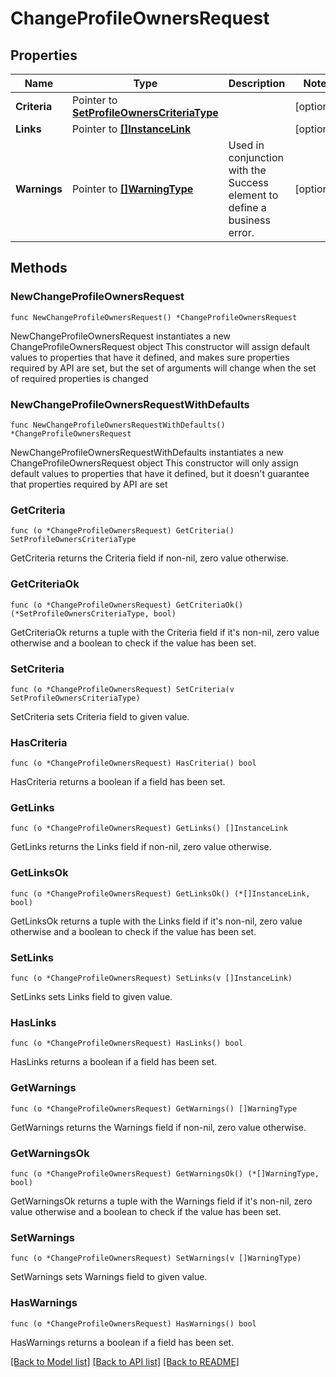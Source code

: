 # ChangeProfileOwnersRequest

## Properties

Name | Type | Description | Notes
------------ | ------------- | ------------- | -------------
**Criteria** | Pointer to [**SetProfileOwnersCriteriaType**](SetProfileOwnersCriteriaType.md) |  | [optional] 
**Links** | Pointer to [**[]InstanceLink**](InstanceLink.md) |  | [optional] 
**Warnings** | Pointer to [**[]WarningType**](WarningType.md) | Used in conjunction with the Success element to define a business error. | [optional] 

## Methods

### NewChangeProfileOwnersRequest

`func NewChangeProfileOwnersRequest() *ChangeProfileOwnersRequest`

NewChangeProfileOwnersRequest instantiates a new ChangeProfileOwnersRequest object
This constructor will assign default values to properties that have it defined,
and makes sure properties required by API are set, but the set of arguments
will change when the set of required properties is changed

### NewChangeProfileOwnersRequestWithDefaults

`func NewChangeProfileOwnersRequestWithDefaults() *ChangeProfileOwnersRequest`

NewChangeProfileOwnersRequestWithDefaults instantiates a new ChangeProfileOwnersRequest object
This constructor will only assign default values to properties that have it defined,
but it doesn't guarantee that properties required by API are set

### GetCriteria

`func (o *ChangeProfileOwnersRequest) GetCriteria() SetProfileOwnersCriteriaType`

GetCriteria returns the Criteria field if non-nil, zero value otherwise.

### GetCriteriaOk

`func (o *ChangeProfileOwnersRequest) GetCriteriaOk() (*SetProfileOwnersCriteriaType, bool)`

GetCriteriaOk returns a tuple with the Criteria field if it's non-nil, zero value otherwise
and a boolean to check if the value has been set.

### SetCriteria

`func (o *ChangeProfileOwnersRequest) SetCriteria(v SetProfileOwnersCriteriaType)`

SetCriteria sets Criteria field to given value.

### HasCriteria

`func (o *ChangeProfileOwnersRequest) HasCriteria() bool`

HasCriteria returns a boolean if a field has been set.

### GetLinks

`func (o *ChangeProfileOwnersRequest) GetLinks() []InstanceLink`

GetLinks returns the Links field if non-nil, zero value otherwise.

### GetLinksOk

`func (o *ChangeProfileOwnersRequest) GetLinksOk() (*[]InstanceLink, bool)`

GetLinksOk returns a tuple with the Links field if it's non-nil, zero value otherwise
and a boolean to check if the value has been set.

### SetLinks

`func (o *ChangeProfileOwnersRequest) SetLinks(v []InstanceLink)`

SetLinks sets Links field to given value.

### HasLinks

`func (o *ChangeProfileOwnersRequest) HasLinks() bool`

HasLinks returns a boolean if a field has been set.

### GetWarnings

`func (o *ChangeProfileOwnersRequest) GetWarnings() []WarningType`

GetWarnings returns the Warnings field if non-nil, zero value otherwise.

### GetWarningsOk

`func (o *ChangeProfileOwnersRequest) GetWarningsOk() (*[]WarningType, bool)`

GetWarningsOk returns a tuple with the Warnings field if it's non-nil, zero value otherwise
and a boolean to check if the value has been set.

### SetWarnings

`func (o *ChangeProfileOwnersRequest) SetWarnings(v []WarningType)`

SetWarnings sets Warnings field to given value.

### HasWarnings

`func (o *ChangeProfileOwnersRequest) HasWarnings() bool`

HasWarnings returns a boolean if a field has been set.


[[Back to Model list]](../README.md#documentation-for-models) [[Back to API list]](../README.md#documentation-for-api-endpoints) [[Back to README]](../README.md)


